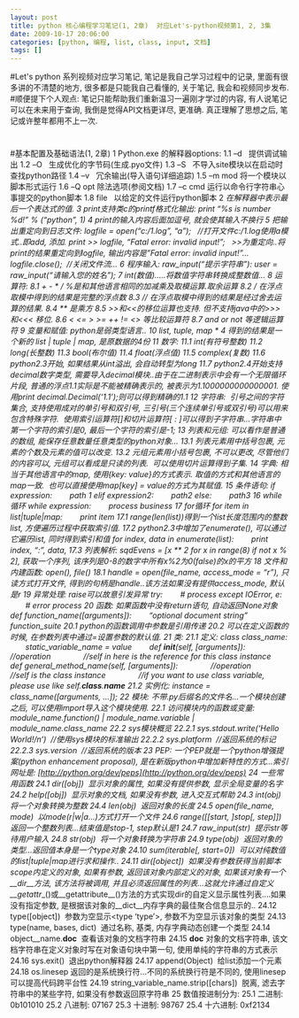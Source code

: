 ```yaml
---
layout: post
title: python 核心编程学习笔记(1, 2章)  对应Let's-python视频第1, 2, 3集
date: 2009-10-17 20:06:00
categories: [python, 编程, list, class, input, 文档]
tags: []
---
```

#Let's python 系列视频对应学习笔记, 笔记是我自己学习过程中的记录, 里面有很多讲的不清楚的地方, 很多都是只能我自己看懂的, 关于笔记, 我会和视频同步发布.
#顺便提下个人观点: 笔记只能帮助我们重新温习一遍刚才学过的内容, 有人说笔记可以在未来用于查询, 我倒是觉得API文档更详尽, 更准确. 真正理解了思想之后, 笔记或许整年都用不上一次.
#
#基本配置及基础语法(1, 2章)
1 Python.exe 的解释器options: 
1.1 –d   提供调试输出
1.2 –O   生成优化的字节码(生成.pyo文件)
1.3 –S   不导入site模块以在启动时查找python路径
1.4 –v   冗余输出(导入语句详细追踪)
1.5 –m mod 将一个模块以脚本形式运行
1.6 –Q opt 除法选项(参阅文档)
1.7 –c cmd 运行以命令行字符串心事提交的python脚本
1.8 file   以给定的文件运行python脚本
2 _在解释器中表示最后一个表达式的值.
3 print支持类c的printf格式化输出: print “%s is number %d!” % (“python”, 1)
4 print的输入内容后面加逗号, 就会使其输入不换行
5 把输出重定向到日志文件: 
logfile = open(“c:/1.log”, “a”);   //打开文件c:/1.log使用a模式..即add, 添加.
print >> logfile, “Fatal error: invalid input!”;   >>为重定向..将print的结果重定向到logfile, 输出内容是”Fatal error: invalid input!”…
logfile.close();  //关闭文件流…
6 程序输入: raw_input(“提示字符串”): user = raw_input(“请输入您的姓名”);
7 int(数值)…..将数值字符串转换成整数值…
8 运算符:
8.1 + - * / %是和其他语言相同的加减乘及取模运算.取余运算
8.2 / 在浮点取模中得到的结果是完整的浮点数
8.3 // 在浮点取模中得到的结果是经过舍去运算的结果.
8.4 ** 是乘方
8.5 >>和<<的移位运算也支持. 但不支持java中的>>> 和<<< 移位.
8.6 < <= > >= ++ != <> 等比较运算符
8.7 and or not 等逻辑运算符
9 变量和赋值: python是弱类型语言..
10 list, tuple, map * 4 得到的结果是一个新的 list | tuple | map, 是原数据的4份
11 数字: 
11.1 int(有符号整数)
11.2 long(长整数)
11.3 bool(布尔值)
11.4 float(浮点值)
11.5 complex(复数)
11.6 python2.3开始, 如果结果从int溢出, 会自动转型为long
11.7 python2.4开始支持decimal数字类型, 需要导入decimal模块..由于在二进制表示中会有一个无限循环片段, 普通的浮点1.1实际是不能被精确表示的, 被表示为1.1000000000000001. 使用print decimal.Decimal(‘1.1’);则可以得到精确的1.1
12 字符串:  引号之间的字符集合, 支持使用成对的单引号和双引号, 三引号(三个连续单引号或双引号)可以用来包含特殊字符.  使用索引运算符[]和切片运算符[ : ]可以得到子字符串…字符串中第一个字符的索引是0, 最后一个字符的索引是-1;
13 列表和元组: 可以看作是普通的数组, 能保存任意数量任意类型的python对象…
13.1 列表元素用中括号包裹, 元素的个数及元素的值可以改变.
13.2 元组元素用小括号包裹, 不可以更改, 尽管他们的内容可以, 元组可以看成是只读的列表.  可以使用切片运算得到子集.
14 字典: 相当于其他语言中的map, 使用{key: value}的方式表示. 取值的方式和其他语言的map一致.  也可以直接使用map[key] = value的方式为其赋值.
15 条件语句: 
if expression: 
       path 1
elif expression2:
       path2
else:
       path3
16 while循环
while expression:
       process business
17 for循环
for item in list|tuple|map:
       print item
17.1 range(len(list))得到一个list长度范围内的整数list, 方便遍历过程中获取索引值.
17.2 python2.3中增加了enumerate(), 可以通过它遍历list, 同时得到索引和值
for index, data in enumerate(list):
       print index, “:”, data, 
17.3 列表解析: sqdEvens = [x ** 2 for x in range(8) if not x % 2], 获取一个序列, 该序列是0-8的数字中所有x%2为0(false)的x的平方
18 文件和内建函数: open(), file()
18.1 handle = open(file_name, access_mode = “r”), 只读方式打开文件, 得到的句柄是handle..该方法如果没有提供access_mode, 默认是r
19 异常处理: raise可以故意引发异常
try: 
       # process
except IOError, e:
       # error process
20 函数: 如果函数中没有return语句, 自动返回None对象
def function_name([arguments]):
       “optional document string”
       function_suite
20.1 python的函数调用中参数是引用传递
20.2 可以在定义函数的时候, 在参数列表中通过=设置参数的默认值.
21 类: 
21.1 定义:
class class_name:
       static_variable_name = value
       def __init__(self, [arguments]):
              //operation
              //self in here is the reference for this class instance
       def general_method_name(self, [arguments]):
              //operation
              //self is the class instance
              //if you want to use class variable, please use like self.__class__.__name__
21.2 实例化: instance = class_name([arguments, …]);
22 模块: 不带.py后缀名的文件名…一个模块创建之后, 可以使用import导入这个模块使用.
22.1 访问模块内的函数或变量: module_name.function() | module_name.variable | module_name.class_name
22.2 sys模块概览
22.2.1 sys.stdout.write(‘Hello World!/n’)  //使用sys模块的标准输出
22.2.2 sys.platform  //返回系统的标记
22.2.3 sys.version  //返回系统的版本
23 PEP: 一个PEP就是一个python增强提案(python enhancement proposal), 是在新版python中增加新特性的方式…索引网址是: [http://python.org/dev/peps](http://python.org/dev/peps)
24 一些常用函数
24.1 dir([obj])  显示对象的属性, 如果没有提供参数, 显示全局变量的名字
24.2 help([obj])  显示对象的文档, 如果没有参数, 进入交互式帮助
24.3 int(obj)  将一个对象转换为整数
24.4 len(obj)  返回对象的长度
24.5 open(file_name, mode)  以mode(r|w|a…)方式打开一个文件
24.6 range([[start, ]stop[, step]])  返回一个整数列表…结束值是stop-1, step默认是1
24.7 raw_input(str)  提示str等待用户输入
24.8 str(obj)  将一个对象转换为字符串
24.9 type(obj)  返回对象的类型…返回值本身是一个type对象
24.10 sum(iterable[, start=0])  可以对纯数值的list|tuple|map进行求和操作..
24.11 dir([object])  如果没有参数获得当前脚本scope内定义的对象, 如果有参数, 返回该对象内部定义的对象, 如果该对象有一个__dir__方法, 该方法将被调用, 并且必须返回属性的列表…这就允许通过自定义__getattr__()或__getattribute__()方法的方式实现dir的自定义显示属性列表….如果没有指定参数, 是根据该对象的__dict__内存字典的最佳聚合信息显示的..
24.12 type([object])  参数为空显示<type ‘type’>, 参数不为空显示该对象的类型
24.13 type(name, bases, dict)  通过名称, 基类, 内存字典动态创建一个类型
24.14 object__name.__doc__  查看该对象的文档字符串
24.15 __doc__ 对象的文档字符串, 该文档字符串在定义对象时写在对象语句块中第一句, 使用单纯的字符串的方式表示
24.16 sys.exit()  退出python解释器
24.17 append(Object)  给list添加一个元素
24.18 os.linesep 返回的是系统换行符…不同的系统换行符是不同的, 使用linesep可以提高代码跨平台性
24.19 string_variable_name.strip([chars])  脱离, 滤去字符串中的某些字符, 如果没有参数返回原字符串
25 数值按进制分为:
25.1 二进制: 0b101010
25.2 八进制: 07167
25.3 十进制: 98767
25.4 十六进制: 0xf2134
 
